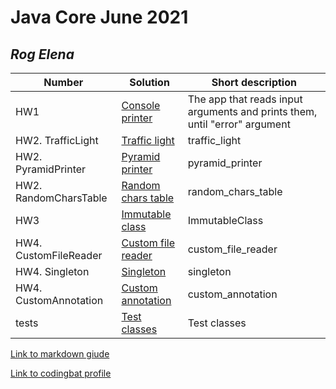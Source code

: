 # Java Core June 2021

## *Rog Elena*

| Number | Solution  | Short description
| --- | --- | --- |
| HW1 | [Console printer](https://github.com/NikolaevArtem/Java_Core_June_2021/tree/feature/RogElena/src/main/java/homework_1) | The app that reads input arguments and prints them, until "error" argument |
| HW2. TrafficLight | [Traffic light](https://github.com/NikolaevArtem/Java_Core_June_2021/tree/feature/RogElena/src/main/java/homework_2/traffic_light) | traffic_light |
| HW2. PyramidPrinter | [Pyramid printer](https://github.com/NikolaevArtem/Java_Core_June_2021/tree/feature/RogElena/src/main/java/homework_2/pyramid_printer) | pyramid_printer |
| HW2. RandomCharsTable | [Random chars table](https://github.com/NikolaevArtem/Java_Core_June_2021/tree/feature/RogElena/src/main/java/homework_2/random_chars_table) | random_chars_table |
| HW3 | [Immutable class](https://github.com/NikolaevArtem/Java_Core_June_2021/tree/feature/RogElena/src/main/java/homework_3) | ImmutableClass |
| HW4. CustomFileReader | [Custom file reader](https://github.com/NikolaevArtem/Java_Core_June_2021/tree/feature/RogElena/src/main/java/homework_4/custom_file_reader) | custom_file_reader |
| HW4. Singleton | [Singleton](https://github.com/NikolaevArtem/Java_Core_June_2021/tree/feature/RogElena/src/main/java/homework_4/singleton) | singleton |
| HW4. CustomAnnotation | [Custom annotation](https://github.com/NikolaevArtem/Java_Core_June_2021/tree/feature/RogElena/src/main/java/homework_4/custom_annotation) | custom_annotation |
| tests | [Test classes](https://github.com/NikolaevArtem/Java_Core_June_2021/tree/feature/RogElena/src/test/java) | Test classes |
[Link to markdown giude](https://github.com/adam-p/markdown-here/wiki/Markdown-Cheatsheet)

[Link to codingbat profile](https://codingbat.com/done?user=rog.elena.yu@gmail.com&tag=9660623200)